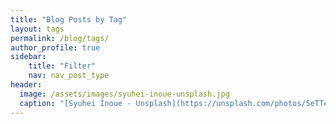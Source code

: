 ```yaml
---
title: "Blog Posts by Tag"
layout: tags
permalink: /blog/tags/
author_profile: true
sidebar:
    title: "Filter"
    nav: nav_post_type
header:
  image: /assets/images/syuhei-inoue-unsplash.jpg
  caption: "[Syuhei Inoue - Unsplash](https://unsplash.com/photos/5eTTeTKUCkE)"
---
```

